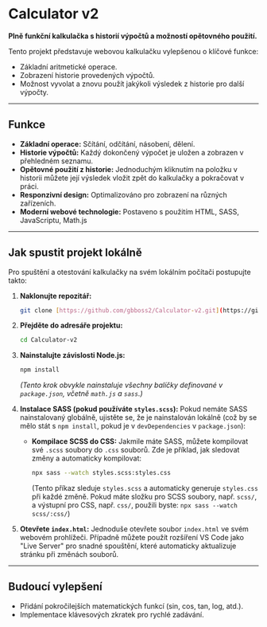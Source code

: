 # Calculator v2

**Plně funkční kalkulačka s historií výpočtů a možností opětovného použití.**

Tento projekt představuje webovou kalkulačku vylepšenou o klíčové funkce:
* Základní aritmetické operace.
* Zobrazení historie provedených výpočtů.
* Možnost vyvolat a znovu použít jakýkoli výsledek z historie pro další výpočty.

---

## Funkce

* **Základní operace:** Sčítání, odčítání, násobení, dělení.
* **Historie výpočtů:** Každý dokončený výpočet je uložen a zobrazen v přehledném seznamu.
* **Opětovné použití z historie:** Jednoduchým kliknutím na položku v historii můžete její výsledek vložit zpět do kalkulačky a pokračovat v práci.
* **Responzivní design:** Optimalizováno pro zobrazení na různých zařízeních.
* **Moderní webové technologie:** Postaveno s použitím HTML, SASS, JavaScriptu, Math.js

---

## Jak spustit projekt lokálně

Pro spuštění a otestování kalkulačky na svém lokálním počítači postupujte takto:

1.  **Naklonujte repozitář:**
    ```bash
    git clone [https://github.com/gbboss2/Calculator-v2.git](https://github.com/gbboss2/Calculator-v2.git)
    ```
2.  **Přejděte do adresáře projektu:**
    ```bash
    cd Calculator-v2
    ```
3.  **Nainstalujte závislosti Node.js:**
    ```bash
    npm install
    ```
    *(Tento krok obvykle nainstaluje všechny balíčky definované v `package.json`, včetně `math.js` a `sass`.)*

4.  **Instalace SASS (pokud používáte `styles.scss`):**
    Pokud nemáte SASS nainstalovaný globálně, ujistěte se, že je nainstalován lokálně (což by se mělo stát s `npm install`, pokud je v `devDependencies` v `package.json`):
    * **Kompilace SCSS do CSS:**
        Jakmile máte SASS, můžete kompilovat své `.scss` soubory do `.css` souborů. Zde je příklad, jak sledovat změny a automaticky kompilovat:
        ```bash
        npx sass --watch styles.scss:styles.css
        ```
        (Tento příkaz sleduje `styles.scss` a automaticky generuje `styles.css` při každé změně. Pokud máte složku pro SCSS soubory, např. `scss/`, a výstupní pro CSS, např. `css/`, použili byste: `npx sass --watch scss/:css/`)

5.  **Otevřete `index.html`:**
    Jednoduše otevřete soubor `index.html` ve svém webovém prohlížeči. Případně můžete použít rozšíření VS Code jako "Live Server" pro snadné spouštění, které automaticky aktualizuje stránku při změnách souborů.

---

## Budoucí vylepšení

* Přidání pokročilejších matematických funkcí (sin, cos, tan, log, atd.).
* Implementace klávesových zkratek pro rychlé zadávání.

